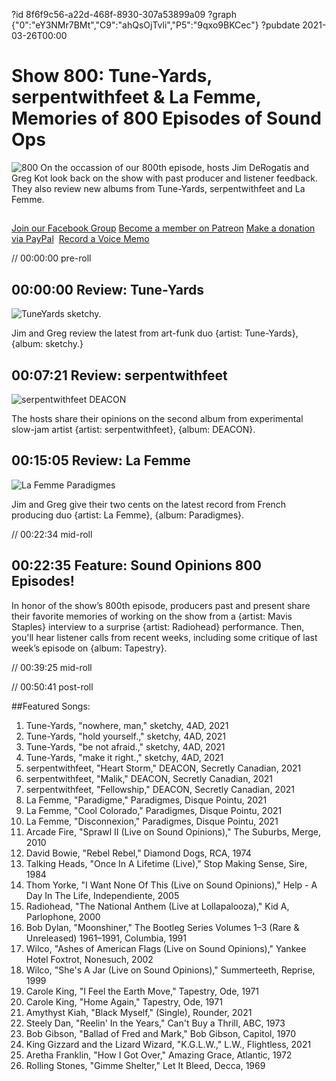 ?id 8f6f9c56-a22d-468f-8930-307a53899a09
?graph {"0":"eY3NMr7BMt","C9":"ahQsOjTvli","P5":"9qxo9BKCec"}
?pubdate 2021-03-26T00:00
# Show 800: Tune-Yards, serpentwithfeet & La Femme, Memories of 800 Episodes of Sound Ops
![800](https://static.soundopinions.org/images/2021/soundopinions_800.png)
On the occassion of our 800th episode, hosts Jim DeRogatis and Greg Kot look back on the show with past producer and listener feedback. They also review new albums from Tune-Yards, serpentwithfeet and La Femme.

##
[Join our Facebook Group](https://bit.ly/3rozD7u)
[Become a member on Patreon](https://www.patreon.com/soundopinions)
[Make a donation via PayPal](https://bit.ly/36zIhZK) 
[Record a Voice Memo](https://bit.ly/2PaahgL) 



// 00:00:00 pre-roll



## 00:00:00 Review: Tune-Yards

![TuneYards sketchy.](https://static.soundopinions.org/assets/800/012.jpg)

Jim and Greg review the latest from art-funk duo {artist: Tune-Yards}, {album: sketchy.}

## 00:07:21 Review: serpentwithfeet 

![serpentwithfeet DEACON](https://static.soundopinions.org/assets/800/C912.jpg)

The hosts share their opinions on the second album from experimental slow-jam artist {artist: serpentwithfeet}, {album: DEACON}.

## 00:15:05 Review: La Femme

![La Femme Paradigmes](https://static.soundopinions.org/assets/800/P56.jpg)

Jim and Greg give their two cents on the latest record from French producing duo {artist: La Femme}, {album: Paradigmes}.

// 00:22:34 mid-roll

## 00:22:35 Feature: Sound Opinions 800 Episodes!

In honor of the show’s 800th episode, producers past and present share their favorite memories of working on the show from a {artist: Mavis Staples} interview to a surprise {artist: Radiohead} performance. Then, you'll hear listener calls from recent weeks, including some critique of last week’s episode on {album: Tapestry}. 




// 00:39:25 mid-roll

// 00:50:41 post-roll





##Featured Songs:
1. Tune-Yards, "nowhere, man," sketchy, 4AD, 2021
1. Tune-Yards, "hold yourself.," sketchy, 4AD, 2021
1. Tune-Yards, "be not afraid.," sketchy, 4AD, 2021
1. Tune-Yards, "make it right.," sketchy, 4AD, 2021
1. serpentwithfeet, "Heart Storm," DEACON, Secretly Canadian, 2021
1. serpentwithfeet, "Malik," DEACON, Secretly Canadian, 2021
1. serpentwithfeet, "Fellowship," DEACON, Secretly Canadian, 2021
1. La Femme, "Paradigme," Paradigmes, Disque Pointu, 2021
1. La Femme, "Cool Colorado," Paradigmes, Disque Pointu, 2021
1. La Femme, "Disconnexion," Paradigmes, Disque Pointu, 2021
1. Arcade Fire, "Sprawl II (Live on Sound Opinions)," The Suburbs, Merge, 2010
1. David Bowie, "Rebel Rebel," Diamond Dogs, RCA, 1974
1. Talking Heads, "Once In A Lifetime (Live)," Stop Making Sense, Sire, 1984
1. Thom Yorke, "I Want None Of This (Live on Sound Opinions)," Help - A Day In The Life, Independiente, 2005
1. Radiohead, "The National Anthem (Live at Lollapalooza)," Kid A, Parlophone, 2000
1. Bob Dylan, "Moonshiner," The Bootleg Series Volumes 1–3 (Rare & Unreleased) 1961–1991, Columbia, 1991
1. Wilco, "Ashes of American Flags (Live on Sound Opinions)," Yankee Hotel Foxtrot, Nonesuch, 2002
1. Wilco, "She's A Jar (Live on Sound Opinions)," Summerteeth, Reprise, 1999
1. Carole King, "I Feel the Earth Move," Tapestry, Ode, 1971
1. Carole King, "Home Again," Tapestry, Ode, 1971
1. Amythyst Kiah, "Black Myself," (Single), Rounder, 2021
1. Steely Dan, "Reelin' In the Years," Can't Buy a Thrill, ABC, 1973
1. Bob Gibson, "Ballad of Fred and Mark," Bob Gibson, Capitol, 1970
1. King Gizzard and the Lizard Wizard, "K.G.L.W.," L.W., Flightless, 2021
1. Aretha Franklin, "How I Got Over," Amazing Grace, Atlantic, 1972
1. Rolling Stones, "Gimme Shelter," Let It Bleed, Decca, 1969






